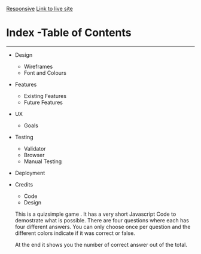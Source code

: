 [Responsive](https://ui.dev/amiresponsive?url=https://charly1357.github.io/quizsimple/)
[Link to live site](https://charly1357.github.io/quizsimple)
# Index -Table of Contents
***

 * Design
 
    * Wireframes
    * Font and Colours
    
* Features
    * Existing Features
    * Future Features
* UX
    * Goals
* Testing
    * Validator
    * Browser
    * Manual Testing
* Deployment

* Credits
    * Code
    * Design
  
  This is a quizsimple game .
  It has a very short Javascript Code to demostrate what is possible.
  There are four questions where each has four different answers.
  You can only choose once per question and the different colors indicate  if it was correct or false.
  
  At the end it shows you the number of correct answer out of the total.